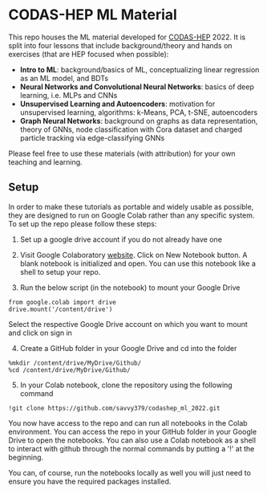 # CODAS-HEP ML Material 
This repo houses the ML material developed for [CODAS-HEP](https://codas-hep.org/) 2022. It is split into four lessons that include background/theory and hands on exercises (that are HEP focused when possible): 
- **Intro to ML**: background/basics of ML, conceptualizing linear regression as an ML model, and BDTs
- **Neural Networks and Convolutional Neural Networks**: basics of deep learning, i.e. MLPs and CNNs
- **Unsupervised Learning and Autoencoders**: motivation for unsupervised learning, algorithms: k-Means, PCA, t-SNE, autoencoders
- **Graph Neural Networks**: background on graphs as data representation, theory of GNNs, node classification with Cora dataset and charged particle tracking via edge-classifying GNNs

Please feel free to use these materials (with attribution) for your own teaching and learning. 

## Setup 
In order to make these tutorials as portable and widely usable as possible, they are designed to run on Google Colab rather than any specific system. To set up the repo please follow these steps: 

1. Set up a google drive account if you do not already have one 

2. Visit Google Colaboratory [website](https://colab.research.google.com/). Click on New Notebook button. A blank notebook is initialized and open. You can use this notebook like a shell to setup your repo. 

3. Run the below script (in the notebook) to mount your Google Drive
```
from google.colab import drive
drive.mount('/content/drive')
```
Select the respective Google Drive account on which you want to mount and click on sign in

4. Create a GitHub folder in your Google Drive and cd into the folder 
```
%mkdir /content/drive/MyDrive/Github/
%cd /content/drive/MyDrive/Github/
```

5. In your Colab notebook, clone the repository using the following command
```
!git clone https://github.com/savvy379/codashep_ml_2022.git
```

You now have access to the repo and can run all notebooks in the Colab environment. You can access the repo in your GitHub folder in your Google Drive to open the notebooks. You can also use a Colab notebook as a shell to interact with github through the normal commands by putting a '!' at the beginning.

You can, of course, run the notebooks locally as well you will just need to ensure you have the required packages installed. 
